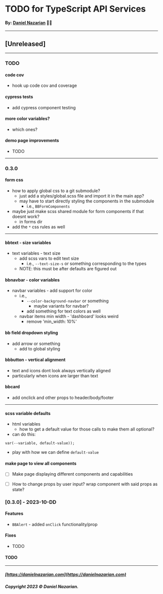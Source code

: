 # TODO for TypeScript API Services
#### By: [Daniel Nazarian](https://danielnazarian) 🐧👹

-------------------------------------------------------
## [Unreleased]
------

### TODO

#### code cov
- hook up code cov and coverage


#### cypress tests
- add cypress component testing


#### more color variables?
- which ones?


#### demo page improvements
- TODO

----
### 0.3.0


#### form css
- how to apply global css to a git submodule?
  - just add a styles/global.scss file and import it in the main app?
  - may have to start directly styling the components in the submodule
    - i.e., `BBFormComponents`
- maybe just make scss shared module for form components if that doesnt work?
  - in forms dir
- add the `*` css rules as well

----

#### bbtext - size variables
- text variables - text size
  - add scss vars to edit text size
      - i.e., `--text-size-s` or something corresponding to the types
  - NOTE: this must be after defaults are figured out

#### bbnavbar - color variables
- navbar variables - add support for color
  - i.e.,
    - `--color-background-navbar` or something
      - maybe variants for navbar?
    - add something for text colors as well
  - navbar items min width - 'dashboard' looks weird
    - remove 'min_width: 10%'


#### bb field dropdown styling
- add arrow or something
    - add to global styling


#### bbbutton - vertical alignment
- text and icons dont look always vertically aligned
- particularly when icons are larger than text


#### bbcard
- add onclick and other props to header/body/footer


----


#### scss variable defaults
- html variables
  - how to get a default value for those calls to make them all optional?
- can do this:
```
var(--variable, default-value));
```
- play with how we can define `default-value`


#### make page to view all components
- [ ] Make page displaying different components and capabilities
- [ ] How to change props by user input? wrap component with said props as state?



### [0.3.0] - 2023-10-DD
#### Features
- `BBAlert` - added `onClick` functionality/prop
#### Fixes
- TODO
#### TODO

-------------------------------------------------------

##### [https://danielnazarian.com](https://danielnazarian.com)
##### Copyright 2023 © Daniel Nazarian.
